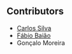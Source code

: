 ## Contributors

* [Carlos Silva](https://github.com/CarSilva)
* [Fábio Baião](https://github.com/FabioBaiao)
* Gonçalo Moreira
